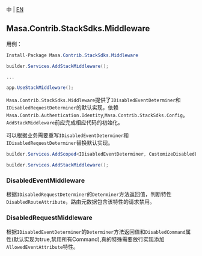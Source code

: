 中 | [EN](README.md)

## Masa.Contrib.StackSdks.Middleware

用例：

```C#
Install-Package Masa.Contrib.StackSdks.Middleware
```

```C#
builder.Services.AddStackMiddleware();

...

app.UseStackMiddleware();
```

`Masa.Contrib.StackSdks.Middleware`提供了`IDisabledEventDeterminer`和`IDisabledRequestDeterminer`的默认实现，依赖`Masa.Contrib.Authentication.Identity`,`Masa.Contrib.StackSdks.Config`。`AddStackMiddleware`前应完成相应代码的初始化。

可以根据业务需要重写`IDisabledEventDeterminer`和`IDisabledRequestDeterminer`替换默认实现。

```C#
builder.Services.AddScoped<IDisabledEventDeterminer, CustomizeDisabledEventDeterminer>();

builder.Services.AddStackMiddleware();
```

### DisabledEventMiddleware

根据`IDisabledRequestDeterminer`的`Determiner`方法返回值，判断特性`DisabledRouteAttribute`，路由元数据包含该特性的请求禁用。

### DisabledRequestMiddleware

根据`IDisabledEventDeterminer`的`Determiner`方法返回值和`DisabledCommand`属性(默认实现为true,禁用所有Command),真的特殊需要放行实现添加`AllowedEventAttribute`特性。
